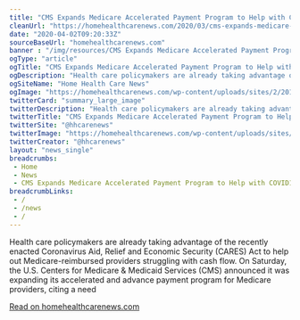 ```yaml
--- 
title: "CMS Expands Medicare Accelerated Payment Program to Help with COVID19 Cash Flow Challenges -"
cleanUrl: "https://homehealthcarenews.com/2020/03/cms-expands-medicare-accelerated-payment-program-to-help-with-covid-19-cash-flow-challenges/"
date: "2020-04-02T09:20:33Z"
sourceBaseUrl: "homehealthcarenews.com"
banner : "/img/resources/CMS Expands Medicare Accelerated Payment Program to Help with COVID19 Cash Flow Challenges.png"
ogType: "article"
ogTitle: "CMS Expands Medicare Accelerated Payment Program to Help with COVID-19 Cash Flow Challenges - Home Health Care News"
ogDescription: "Health care policymakers are already taking advantage of the recently enacted Coronavirus Aid, Relief and Economic Security (CARES) Act to help out Medicare-reimbursed providers struggling with cash flow. On Saturday, the U.S. Centers for Medicare & Medicaid Services (CMS) announced it was expanding its accelerated and advance payment program for Medicare providers, citing a need "
ogSiteName: "Home Health Care News"
ogImage: "https://homehealthcarenews.com/wp-content/uploads/sites/2/2017/12/coins-948603_1920-e1525807148619.jpg"
twitterCard: "summary_large_image"
twitterDescription: "Health care policymakers are already taking advantage of the recently enacted Coronavirus Aid, Relief and Economic Security (CARES) Act to help out Medicare-reimbursed providers struggling with cash flow. On Saturday, the U.S. Centers for Medicare & Medicaid Services (CMS) announced it was expanding its accelerated and advance payment program for Medicare providers, citing a need []"
twitterTitle: "CMS Expands Medicare Accelerated Payment Program to Help with COVID-19 Cash Flow Challenges - Home Health Care News"
twitterSite: "@hhcarenews"
twitterImage: "https://homehealthcarenews.com/wp-content/uploads/sites/2/2017/12/coins-948603_1920-e1525807148619.jpg"
twitterCreator: "@hhcarenews"
layout: "news_single"
breadcrumbs:
 - Home
 - News
 - CMS Expands Medicare Accelerated Payment Program to Help with COVID19 Cash Flow Challenges
breadcrumbLinks:
 - / 
 - /news
 - / 
---
```

Health care policymakers are already taking advantage of the recently enacted Coronavirus Aid, Relief and Economic Security (CARES) Act to help out Medicare-reimbursed providers struggling with cash flow. On Saturday, the U.S. Centers for Medicare & Medicaid Services (CMS) announced it was expanding its accelerated and advance payment program for Medicare providers, citing a need  
  
[Read on homehealthcarenews.com](https://homehealthcarenews.com/2020/03/cms-expands-medicare-accelerated-payment-program-to-help-with-covid-19-cash-flow-challenges/)
